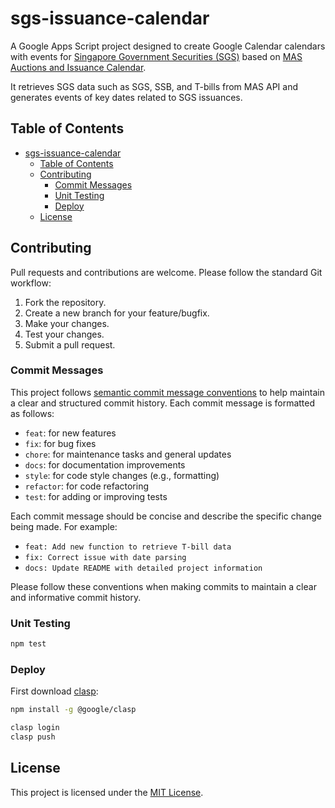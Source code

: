 # sgs-issuance-calendar

A Google Apps Script project designed to create Google Calendar calendars with events for [Singapore Government Securities (SGS)](https://www.mas.gov.sg/bonds-and-bills) based on [MAS Auctions and Issuance Calendar](https://www.mas.gov.sg/bonds-and-bills/auctions-and-issuance-calendar).

It retrieves SGS data such as SGS, SSB, and T-bills from MAS API and generates events of key dates related to SGS issuances.

## Table of Contents

- [sgs-issuance-calendar](#sgs-issuance-calendar)
  - [Table of Contents](#table-of-contents)
  - [Contributing](#contributing)
    - [Commit Messages](#commit-messages)
    - [Unit Testing](#unit-testing)
    - [Deploy](#deploy)
  - [License](#license)

## Contributing

Pull requests and contributions are welcome. Please follow the standard Git workflow:

1. Fork the repository.
2. Create a new branch for your feature/bugfix.
3. Make your changes.
4. Test your changes.
5. Submit a pull request.

### Commit Messages

This project follows [semantic commit message conventions](https://www.conventionalcommits.org/en/v1.0.0/#summary) to help maintain a clear and structured commit history. Each commit message is formatted as follows:

-   `feat`: for new features
-   `fix`: for bug fixes
-   `chore`: for maintenance tasks and general updates
-   `docs`: for documentation improvements
-   `style`: for code style changes (e.g., formatting)
-   `refactor`: for code refactoring
-   `test`: for adding or improving tests

Each commit message should be concise and describe the specific change being made. For example:

-   `feat: Add new function to retrieve T-bill data`
-   `fix: Correct issue with date parsing`
-   `docs: Update README with detailed project information`

Please follow these conventions when making commits to maintain a clear and informative commit history.

### Unit Testing

```sh
npm test
```

### Deploy

First download [clasp](https://github.com/google/clasp):

```sh
npm install -g @google/clasp
```

```sh
clasp login
clasp push
```

## License

This project is licensed under the [MIT License](LICENSE).
